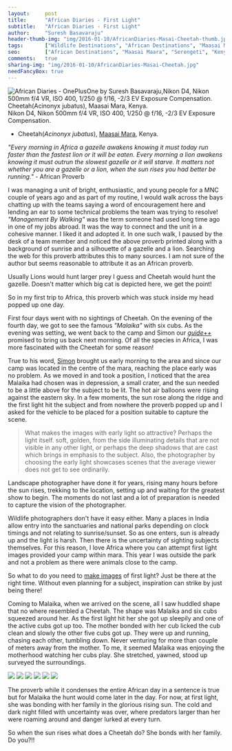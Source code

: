 ```yaml
---
layout:     post
title:      "African Diaries - First Light"
subtitle:   "African Diaries - First Light"
author:     "Suresh Basavaraju"
header-thumb-img: "img/2016-01-10/AfricanDiaries-Masai-Cheetah-thumb.jpg"
tags:       ["Wildlife Destinations", "African Destinations", "Maasai Maara", "Tips and Tricks", "Landscape Destinations"]
seo: 		["African Destinations", "Maasai Maara", "Serengeti", "Kenya"]
comments:   true
sharing-img: "img/2016-01-10/AfricanDiaries-Masai-Cheetah.jpg"
needFancyBox: true
---
```


<img src="{{ site.baseurl }}/img/2016-01-10/AfricanDiaries-Masai-Cheetah.jpg"  alt="African Diaries - OnePlusOne by Suresh Basavaraju,Nikon D4, Nikon 500mm f/4 VR, ISO 400, 1/250 @ f/16, -2/3 EV Exposure Compensation. Cheetah(Acinonyx jubatus), Maasai Mara, Kenya.">

<div class="exif">
Nikon D4, Nikon 500mm f/4 VR, ISO 400, 1/250 @ f/16, -2/3 EV Exposure Compensation. 
</div>

<p>
	<ul>
		<li>Cheetah(<em>Acinonyx jubatus</em>), <a href="http://www.wilderhood.com/destination/Masai%20Mara" target="_blank">Maasai Mara</a>, Kenya.</li>
	</ul>
</p>

<p>
<em>"Every morning in Africa a gazelle awakens knowing it must today run faster than the fastest lion or it will be eaten. Every morning a lion awakens knowing it must outrun the slowest gazelle or it will starve. It matters not whether you are a gazelle or a lion, when the sun rises you had better be running."</em> - African Proverb
</p>

<p>
I was managing a unit of bright, enthusiastic, and young people for a MNC couple of years ago and as part of my routine, I would walk across the bays chatting up with the teams saying a word of encouragement here and lending an ear to some technical problems the team was trying to resolve! <em>"Management By Walking"</em> was the term someone had used long time ago in one of my jobs abroad. It was the way to connect and the unit in a cohesive manner. I liked it and adopted it. In one such walk,  I paused by the desk of a team member and noticed the above proverb printed along with a background of sunrise and a silhouette of a gazelle and a lion. Searching the web for this proverb attributes this to many sources. I am not sure of the author but seems reasonable to attribute it as an African proverb.
</p>

<p>
Usually Lions would hunt larger prey I guess and Cheetah would hunt the gazelle. Doesn't matter which big cat is depicted here, we get the point!
</p>

<p>
So in my first trip to Africa, this proverb which was stuck inside my head popped up one day.
</p>

<p>
First four days went with no sightings of Cheetah. On the evening of the fourth day, we got to see the famous <em>"Malaika"</em> with six cubs. As the evening was setting, we went back to the camp and Simon our <a href="{{ site.baseurl }}/africandiaries/2015-12-12-African-Diaries-The-guide.html" target="_blank"><em>guide++</em></a> promised to bring us back next morning. Of all the species in Africa, I was more fascinated with the Cheetah for some reason!
</p>

<p>
True to his word, <a href="https://www.facebook.com/simon.kararei" target="_blank">Simon</a> brought us early morning to the area and since our camp was located in the centre of the mara, reaching the place early was no problem. As we moved in and took a position, I noticed that the area Malaika had chosen was in depression, a small crater, and the sun needed to be a little above for the subject to be lit. The hot air balloons were rising against the eastern sky. In a few moments, the sun rose along the ridge and the  first light hit the subject and from nowhere the proverb popped up and I asked for the vehicle to be placed for a position suitable to capture the scene.
</p>

<blockquote>
What makes the images with early light so attractive? Perhaps the light itself. soft, golden, from the side illuminating details that are not visible in any other light, or perhaps the deep shadows that are cast which brings in emphasis to the subject. Also, the photographer by choosing the early light showcases scenes that the average viewer does not get to see ordinarily. 
</blockquote>

<p>
Landscape photographer have done it for years, rising many hours before the sun rises, trekking to the location, setting up and waiting for the greatest show to begin. The moments do not last and a lot of preparation is needed to capture the vision of the photographer. 
</p>

<p>
Wildlife photographers don't have it easy either. Many a places in India allow entry into the sanctuaries and national parks depending on clock timings and not relating to sunrise/sunset. So as one enters, sun is already up and the light is harsh. Then there is the uncertainty of sighting subjects themselves. For this reason, I love Africa where you can attempt first light images provided your camp  within mara. This year I was outside the park and not a problem as there were animals close to the camp.
</p>

<p>
So what to do you need to <a href="{{ site.baseurl }}/africandiaries/2015-12-19-African-Diaries-Making-an-images.html" target="_blank">make images</a> of first light? Just be there at the right time. Without even planning for a subject, inspiration can strike by just being there!
</p>

<p>
Coming to Malaika, when we arrived on the scene, all I saw huddled shape that no where resembled a Cheetah. The shape was Malaika and six cubs squeezed around her. As the first light hit her she got up sleepily and one of the active cubs got up too. The mother bonded with her cub licked the cub clean and slowly the other five cubs got up. They were up and running, chasing each other, tumbling down. Never venturing for more than couple of meters away from the mother. To me, it seemed Malaika was enjoying the motherhood watching her cubs play. She stretched, yawned, stood up surveyed the surroundings.
</p>

<div class="w-entity-images">
	<a class="fancybox" rel="group" href="{{ site.baseurl }}/img/2016-01-10/AfricanDiaries-Masai-Cheetah-Malaika-Cubs-Playing1.jpg"> <img class="w-customised-image-preview small-image-preview" src="{{ site.baseurl }}/img/2016-01-10/AfricanDiaries-Masai-Cheetah-Malaika-Cubs-Playing1.jpg"></a>
	<a class="fancybox" rel="group" href="{{ site.baseurl }}/img/2016-01-10/AfricanDiaries-Masai-Cheetah-Malaika-Cubs-Playing2.jpg"> <img class="w-customised-image-preview small-image-preview" src="{{ site.baseurl }}/img/2016-01-10/AfricanDiaries-Masai-Cheetah-Malaika-Cubs-Playing2.jpg"></a>
	<a class="fancybox" rel="group" href="{{ site.baseurl }}/img/2016-01-10/AfricanDiaries-Masai-Cheetah-Malaika-Cubs-Playing3.jpg"> <img class="w-customised-image-preview small-image-preview" src="{{ site.baseurl }}/img/2016-01-10/AfricanDiaries-Masai-Cheetah-Malaika-Cubs-Playing3.jpg"></a>
	<a class="fancybox" rel="group" href="{{ site.baseurl }}/img/2016-01-10/AfricanDiaries-Masai-Cheetah-Malaika-Cubs-Playing4.jpg"> <img class="w-customised-image-preview small-image-preview" src="{{ site.baseurl }}/img/2016-01-10/AfricanDiaries-Masai-Cheetah-Malaika-Cubs-Playing4.jpg"></a>
	<a class="fancybox" rel="group" href="{{ site.baseurl }}/img/2016-01-10/AfricanDiaries-Masai-Cheetah-Malaika-Cubs-Playing5.jpg"> <img class="w-customised-image-preview small-image-preview" src="{{ site.baseurl }}/img/2016-01-10/AfricanDiaries-Masai-Cheetah-Malaika-Cubs-Playing5.jpg"></a>
	<a class="fancybox" rel="group" href="{{ site.baseurl }}/img/2016-01-10/AfricanDiaries-Masai-Cheetah-Malaika-Cubs-Playing6.jpg"> <img class="w-customised-image-preview small-image-preview" src="{{ site.baseurl }}/img/2016-01-10/AfricanDiaries-Masai-Cheetah-Malaika-Cubs-Playing6.jpg"></a>
</div>

<p>
The proverb while it condenses the entire African day in a sentence is true but for Malaika the hunt would come later in the day. For now, at first light, she was bonding with her family in the glorious rising sun. The cold and dark night filled with uncertainty was over, where predators larger than her were roaming around and danger lurked at every turn.
</p>

<p>
So when the sun rises what does a Cheetah do? She bonds with her family. Do you?!!
</p>

